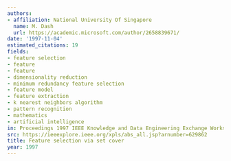 ```yaml
---
authors:
- affiliation: National University Of Singapore
  name: M. Dash
  url: https://academic.microsoft.com/author/2658839671/
date: '1997-11-04'
estimated_citations: 19
fields:
- feature selection
- feature
- feature
- dimensionality reduction
- minimum redundancy feature selection
- feature model
- feature extraction
- k nearest neighbors algorithm
- pattern recognition
- mathematics
- artificial intelligence
in: Proceedings 1997 IEEE Knowledge and Data Engineering Exchange Workshop
src: https://ieeexplore.ieee.org/xpls/abs_all.jsp?arnumber=629862
title: Feature selection via set cover
year: 1997
---
```


